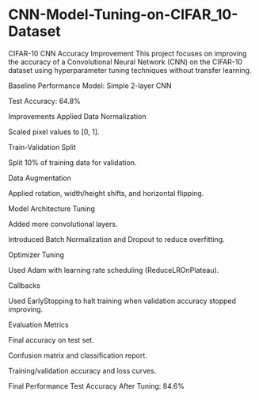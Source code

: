 # CNN-Model-Tuning-on-CIFAR_10-Dataset

CIFAR-10 CNN Accuracy Improvement
This project focuses on improving the accuracy of a Convolutional Neural Network (CNN) on the CIFAR-10 dataset using hyperparameter tuning techniques without transfer learning.

Baseline Performance
Model: Simple 2-layer CNN

Test Accuracy: 64.8%

Improvements Applied
Data Normalization

Scaled pixel values to [0, 1].

Train-Validation Split

Split 10% of training data for validation.

Data Augmentation

Applied rotation, width/height shifts, and horizontal flipping.

Model Architecture Tuning

Added more convolutional layers.

Introduced Batch Normalization and Dropout to reduce overfitting.

Optimizer Tuning

Used Adam with learning rate scheduling (ReduceLROnPlateau).

Callbacks

Used EarlyStopping to halt training when validation accuracy stopped improving.

Evaluation Metrics

Final accuracy on test set.

Confusion matrix and classification report.

Training/validation accuracy and loss curves.

Final Performance
Test Accuracy After Tuning: 84.6%

